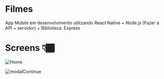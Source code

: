 # Filmes
App Mobile em desenvolvimento utilizando React Native + Node.js (Fazer a API + servidor) + Biblioteca: Express


# Screens 👇🏾



![Home](https://github.com/saviosoaresc/Filmes/assets/62923486/57401bfe-ca57-43e4-aaf8-5bb91f1ee369)








![modalContinue](https://github.com/saviosoaresc/Filmes/assets/62923486/170da685-29ba-45cf-afb1-7dade99b9cbf)
